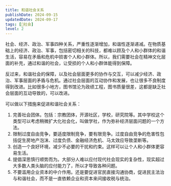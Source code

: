```yaml
---
title: 和谐社会关系
publishDate: 2024-09-15
updatedDate: 2024-09-17
tags: [👫社会]
level: 2
---
```


社会、经济、政治、军事四种关系，严重性逐渐增加，和谐性逐渐递减。在物质基础上的经济、政治、军事，包括密切相关的科技，都难以顾及个人和小群体的和谐生活，容易在矛盾和危机中损害个人和小群体。所以，我们需要社会在精神文化层面的补充，通过和谐的社会，让受损的个人和小群体能得到保障。

反过来，和谐社会的保障，以及社会层面更多的协作与交互，可以减少经济、政治、军事层面的矛盾与危机。通过社会层面的互动协作和发展，也让很多不良制度得到改进。比如很多小地方，图书馆沦为政绩工程，图书质量很差，这都是缺乏社会层面的互动导致的，可以改进。

可以做以下措施来促进和谐社会关系：

1. 完善社会团体。包括：宗教团体，开源社区，学校，研究院等。其中学校这个类型可以考虑稍微扩大化社会化，叫做学社，作为弥补经济层面问题的一个方法。
2. 限制过度自由竞争，要适度限制竞争，要有限竞争。过度自由竞争的危害性包括促生房地产泡沫、过度负债、金融经济危机、马太效应导致垄断等。
3. 创造一个良好环境，减少不必要的干扰和约束。这样可以让个人和小群体更容易生活。
4. 提倡深思慎行顺势而为。大部分人难以应付现代社会现实的复杂性，现实超过大多数人类头脑的应付能力了，所以才导致各种问题。
5. 不要滥用企业资本的中介作用。还是要促进官民直接沟通协商，促进民主法治与和谐社会，而不是一直依赖企业和资本来间接收税与统治。
